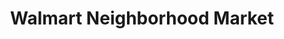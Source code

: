 ---
title: "Walmart Neighborhood Market"
url: /marion/walmart-neighborhood-market/
shop: Supermarkt
---